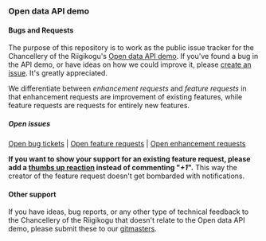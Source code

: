 ### Open data API demo

#### Bugs and Requests
The purpose of this repository is to work as the public issue tracker for the Chancellery of the Riigikogu's [Open data API demo](https://aavik.riigikogu.ee/). If you've found a bug in the API demo, or have ideas on how we could improve it, please [create an issue](https://github.com/riigikogu-kantselei/api/issues). It's greatly appreciated.

We differentiate between *enhancement requests* and *feature requests* in that enhancement requests are improvement of existing features, while feature requests are requests for entirely new features.

##### Open issues
[Open bug tickets](https://github.com/riigikogu-kantselei/api/labels/bug) | [Open feature requests](https://github.com/riigikogu-kantselei/api/labels/feature%20request) | [Open enhancement requests](https://github.com/riigikogu-kantselei/api/labels/enhancement%20request)

**If you want to show your support for an existing feature request, please add a [thumbs up reaction](https://github.com/blog/2119-add-reactions-to-pull-requests-issues-and-comments) instead of commenting  "_+1_".** This way the creator of the feature request doesn't get bombarded with notifications.

#### Other support
If you have ideas, bug reports, or any other type of technical feedback to the Chancellery of the Riigikogu that doesn't relate to the Open data API demo, please submit these to our [gitmasters](mailto:github@riigikogu.ee).

